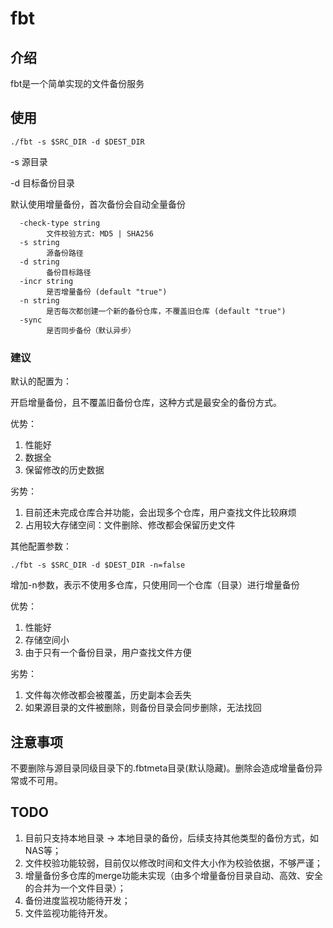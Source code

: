 # fbt

## 介绍

fbt是一个简单实现的文件备份服务

## 使用

```$xslt
./fbt -s $SRC_DIR -d $DEST_DIR
```

-s 源目录

-d 目标备份目录

默认使用增量备份，首次备份会自动全量备份

```$xslt
  -check-type string
        文件校验方式: MD5 | SHA256
  -s string
        源备份路径
  -d string
        备份目标路径
  -incr string
        是否增量备份 (default "true")
  -n string
        是否每次都创建一个新的备份仓库，不覆盖旧仓库 (default "true")
  -sync
        是否同步备份（默认异步）
```

### 建议

默认的配置为：

开启增量备份，且不覆盖旧备份仓库，这种方式是最安全的备份方式。

优势：
1. 性能好
2. 数据全
3. 保留修改的历史数据

劣势：
1. 目前还未完成仓库合并功能，会出现多个仓库，用户查找文件比较麻烦
2. 占用较大存储空间：文件删除、修改都会保留历史文件

其他配置参数：

```$xslt
./fbt -s $SRC_DIR -d $DEST_DIR -n=false
```

增加-n参数，表示不使用多仓库，只使用同一个仓库（目录）进行增量备份

优势：
1. 性能好
2. 存储空间小
3. 由于只有一个备份目录，用户查找文件方便

劣势：
1. 文件每次修改都会被覆盖，历史副本会丢失
2. 如果源目录的文件被删除，则备份目录会同步删除，无法找回

## 注意事项

不要删除与源目录同级目录下的.fbtmeta目录(默认隐藏)。删除会造成增量备份异常或不可用。

## TODO

1. 目前只支持本地目录 -> 本地目录的备份，后续支持其他类型的备份方式，如NAS等；
2. 文件校验功能较弱，目前仅以修改时间和文件大小作为校验依据，不够严谨；
3. 增量备份多仓库的merge功能未实现（由多个增量备份目录自动、高效、安全的合并为一个文件目录）；
4. 备份进度监视功能待开发；
5. 文件监视功能待开发。